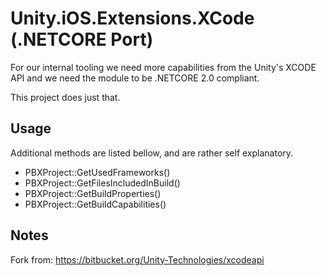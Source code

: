 # Unity.iOS.Extensions.XCode (.NETCORE Port)

For our internal tooling we need more capabilities from the Unity's XCODE API and we need the module to be .NETCORE 2.0 compliant.

This project does just that. 

## Usage 
Additional methods are listed bellow, and are rather self explanatory.

* PBXProject::GetUsedFrameworks()
* PBXProject::GetFilesIncludedInBuild()
* PBXProject::GetBuildProperties()
* PBXProject::GetBuildCapabilities()

## Notes
Fork from: https://bitbucket.org/Unity-Technologies/xcodeapi
